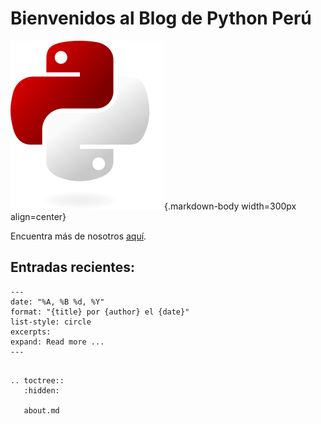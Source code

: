 [//]: # "Python Peru blog index file, created by `ablog start` on Fri Mar 29 18:14:52 2024.
You can adapt this file completely to your liking, but it should at least
contain the root `toctree` directive."

# Bienvenidos al Blog de Python Perú

![Python Perú Logo](/_static/logo/logo.svg){.markdown-body width=300px align=center}

Encuentra más de nosotros [aquí](about.md).

## Entradas recientes:

```{postlist} 5
---
date: "%A, %B %d, %Y"
format: "{title} por {author} el {date}"
list-style: circle
excerpts:
expand: Read more ...
---
```

```{eval-rst}

.. toctree::
   :hidden:

   about.md

```
